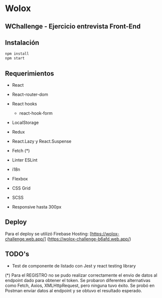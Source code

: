 # Wolox 
## WChallenge - Ejercicio entrevista Front-End

## Instalación

```bash
npm install
npm start
```

## Requerimientos

- React
- React-router-dom
- React hooks 
    - react-hook-form
- LocalStorage
- Redux
- React.Lazy y React.Suspense
- Fetch (*)

- Linter ESLint
- i18n

- Flexbox
- CSS Grid
- SCSS
- Responsive hasta 300px

## Deploy

Para el deploy se utilizó Firebase Hosting: [https://wolox-challenge.web.app/] (https://wolox-challenge-b6afd.web.app/)

## TODO's

- Test de componente de listado con Jest y react testing library

(*) Para el REGISTRO no se pudo realizar correctamente el envio de datos al endpoint dado para obtener el token. Se probaron diferentes alternativas como Fetch, Axios, XMLHttpRequest, pero ninguna tuvo éxito. Se probó en Postman enviar datos al endpoint y se obtuvo el resultado esperado.